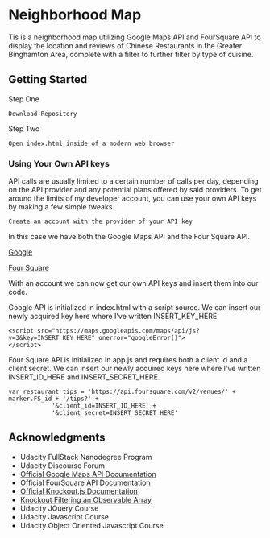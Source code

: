 # Neighborhood Map

Tis is a neighborhood map utilizing Google Maps API and FourSquare API to display the location and reviews of Chinese Restaurants in the Greater Binghamton Area, complete with a filter to further filter by type of cuisine.

## Getting Started

Step One
```
Download Repository
```

Step Two
```
Open index.html inside of a modern web browser
```
### Using Your Own API keys

API calls are usually limited to a certain number of calls per day, depending on the API provider and any potential plans offered by said providers. To get around the limits of my developer account, you can use your own API keys by making a few simple tweaks.

```
Create an account with the provider of your API key
```
In this case we have both the Google Maps API and the Four Square API.

[Google](https://console.cloud.google.com)

[Four Square](https://developer.foursquare.com/)

With an account we can now get our own API keys and insert them into our code.

Google API is initialized in index.html with a script source. We can insert our newly acquired key here where I've written INSERT_KEY_HERE
```
<script src="https://maps.googleapis.com/maps/api/js?v=3&key=INSERT_KEY_HERE" onerror="googleError()">
</script> 
```
Four Square API is initialized in app.js and requires both a client id and a client secret. We can insert our newly acquired keys here where I've written INSERT_ID_HERE and INSERT_SECRET_HERE.
```
var restaurant_tips = 'https://api.foursquare.com/v2/venues/' + marker.FS_id + '/tips?' +
            '&client_id=INSERT_ID_HERE' +
            '&client_secret=INSERT_SECRET_HERE'
```
## Acknowledgments

* Udacity FullStack Nanodegree Program
* Udacity Discourse Forum
* [Official Google Maps API Documentation](https://developers.google.com/maps/documentation/)
* [Official FourSquare API Documentation](https://developer.foursquare.com/docs)
* [Official Knockout.js Documentation](http://knockoutjs.com/)
* [Knockout Filtering an Observable Array](https://stackoverflow.com/questions/20857594/knockout-filtering-on-observable-array)
* Udacity JQuery Course
* Udacity Javascript Course
* Udacity Object Oriented Javascript Course
